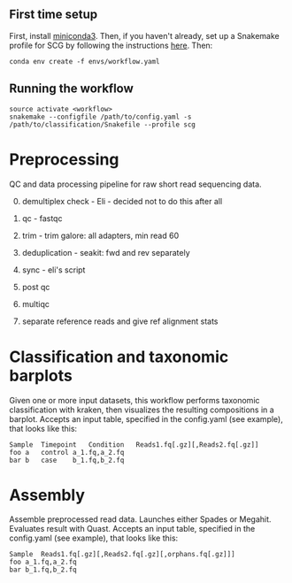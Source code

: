 ## First time setup

First, install [miniconda3](https://conda.io/miniconda.html).  Then, if you haven't already, set up a Snakemake profile for SCG by following the instructions [here](https://github.com/bhattlab/slurm).  Then:

```
conda env create -f envs/workflow.yaml
```

## Running the workflow

```
source activate <workflow>
snakemake --configfile /path/to/config.yaml -s /path/to/classification/Snakefile --profile scg
```


# Preprocessing 

QC and data processing pipeline for raw short read sequencing data.

0) demultiplex check - Eli - decided not to do this after all

1) qc - fastqc

2) trim - trim galore: all adapters, min read 60

3) deduplication - seakit: fwd and rev separately

4) sync - eli's script

5) post qc

6) multiqc

7) separate reference reads and give ref alignment stats


# Classification and taxonomic barplots

Given one or more input datasets, this workflow performs taxonomic classification with kraken, then visualizes 
the resulting compositions in a barplot.  Accepts an input table, specified in the config.yaml (see example), that looks like this:

```
Sample	Timepoint	Condition	Reads1.fq[.gz][,Reads2.fq[.gz]]
foo	a	control	a_1.fq,a_2.fq
bar	b	case	b_1.fq,b_2.fq
```


# Assembly

Assemble preprocessed read data. Launches either Spades or Megahit. Evaluates result with Quast. Accepts an input table, specified in the config.yaml (see example), that looks like this:

```
Sample	Reads1.fq[.gz][,Reads2.fq[.gz][,orphans.fq[.gz]]]
foo	a_1.fq,a_2.fq
bar	b_1.fq,b_2.fq
```

